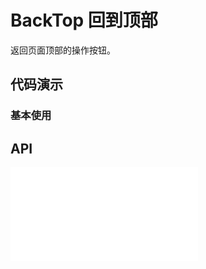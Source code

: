 # BackTop 回到顶部

返回页面顶部的操作按钮。

## 代码演示


### 基本使用

<code src="../../packages/wonder-ui/src/BackTop/demo/demo1.tsx"></code>

## API

<embed src="../../packages/wonder-ui/src/BackTop/index.md"></embed>
